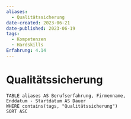 ```yaml
---
aliases:
  - Qualitätssicherung
date-created: 2023-06-21
date-published: 2023-06-19
tags:
  - Kompetenzen
  - Hardskills
Erfahrung: 4.14
---
```

# Qualitätssicherung

```dataview
TABLE aliases AS Berufserfahrung, Firmenname,
Enddatum - Startdatum AS Dauer
WHERE contains(tags, "Qualitätssicherung")
SORT ASC
```